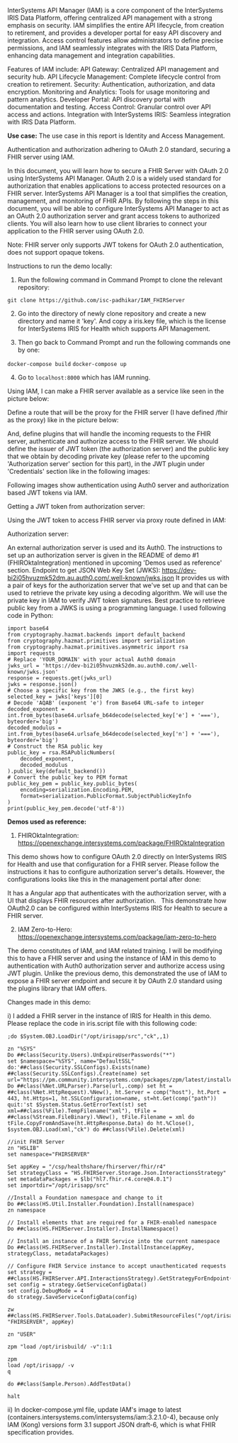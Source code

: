 InterSystems API Manager (IAM) is a core component of the InterSystems IRIS Data Platform, offering centralized API management with a strong emphasis on security. IAM simplifies the entire API lifecycle, from creation to retirement, and provides a developer portal for easy API discovery and integration. Access control features allow administrators to define precise permissions, and IAM seamlessly integrates with the IRIS Data Platform, enhancing data management and integration capabilities.

Features of IAM include:
API Gateway: Centralized API management and security hub.
API Lifecycle Management: Complete lifecycle control from creation to retirement.
Security: Authentication, authorization, and data encryption.
Monitoring and Analytics: Tools for usage monitoring and pattern analytics.
Developer Portal: API discovery portal with documentation and testing.
Access Control: Granular control over API access and actions.
Integration with InterSystems IRIS: Seamless integration with IRIS Data Platform.

**Use case:** The use case in this report is Identity and Access Management.

Authentication and authorization adhering to OAuth 2.0 standard, securing a FHIR server using IAM.

In this document, you will learn how to secure a FHIR Server with OAuth 2.0 using InterSystems API Manager. OAuth 2.0 is a widely used standard for authorization that enables applications to access protected resources on a FHIR server. InterSystems API Manager is a tool that simplifies the creation, management, and monitoring of FHIR APIs. By following the steps in this document, you will be able to configure InterSystems API Manager to act as an OAuth 2.0 authorization server and grant access tokens to authorized clients. You will also learn how to use client libraries to connect your application to the FHIR server using OAuth 2.0.

Note: FHIR server only supports JWT tokens for OAuth 2.0 authentication, does not support opaque tokens.

Instructions to run the demo locally:
1. Run the following command in Command Prompt to clone the relevant repository:

```git clone https://github.com/isc-padhikar/IAM_FHIRServer```

2. Go into the directory of newly clone repository and create a new directory and name it 'key'. And copy a iris.key file, which is the license for InterSystems IRIS for Health which supports API Management.

3. Then go back to Command Prompt and run the following commands one by one:

```docker-compose build```
```docker-compose up```

4. Go to ```localhost:8000``` which has IAM running.

Using IAM, I can make a FHIR server available as a service like seen in the picture below:


Define a route that will be the proxy for the FHIR server (I have defined /fhir as the proxy) like in the picture below:

And, define plugins that will handle the incoming requests to the FHIR server, authenticate and authorize access to the FHIR server. We should define the issuer of JWT token (the authorization server) and the public key that we obtain by decoding private key (please refer to the upcoming 'Authorization server' section for this part), in the JWT plugin under 'Credentials' section like in the following images:


Following images show authentication using Auth0 server and authorization based JWT tokens via IAM.

Getting a JWT token from authorization server:

Using the JWT token to access FHIR server via proxy route defined in IAM:

Authorization server:

An external authorization server is used and its Auth0. The instructions to set up an authorization server is given in the README of demo #1 (FHIROktaIntegration) mentioned in upcoming 'Demos used as reference' section.
Endpoint to get JSON Web Key Set (JWKS): https://dev-bi2i05hvuzmk52dm.au.auth0.com/.well-known/jwks.json
It provides us with a pair of keys for the authorization server that we've set up and that can be used to retrieve the private key using a decoding algorithm.
We will use the private key in IAM to verify JWT token signatures.
Best practice to retrieve public key from a JWKS is using a programming language. I used following code in Python:
```
import base64
from cryptography.hazmat.backends import default_backend
from cryptography.hazmat.primitives import serialization
from cryptography.hazmat.primitives.asymmetric import rsa
import requests
# Replace 'YOUR_DOMAIN' with your actual Auth0 domain
jwks_url = 'https://dev-bi2i05hvuzmk52dm.au.auth0.com/.well-known/jwks.json'
response = requests.get(jwks_url)
jwks = response.json()
# Choose a specific key from the JWKS (e.g., the first key)
selected_key = jwks['keys'][0]
# Decode 'AQAB' (exponent 'e') from Base64 URL-safe to integer
decoded_exponent = int.from_bytes(base64.urlsafe_b64decode(selected_key['e'] + '==='), byteorder='big')
decoded_modulus = int.from_bytes(base64.urlsafe_b64decode(selected_key['n'] + '==='), byteorder='big')
# Construct the RSA public key
public_key = rsa.RSAPublicNumbers(
    decoded_exponent,
    decoded_modulus
).public_key(default_backend())
# Convert the public key to PEM format
public_key_pem = public_key.public_bytes(
    encoding=serialization.Encoding.PEM,
    format=serialization.PublicFormat.SubjectPublicKeyInfo
)
print(public_key_pem.decode('utf-8'))
```
**Demos used as reference:**
1. FHIROktaIntegration: https://openexchange.intersystems.com/package/FHIROktaIntegration

This demo shows how to configure OAuth 2.0 directly on InterSystems IRIS for Health and use that configuration for a FHIR server. Please follow the instructions it has to configure authorization server's details. However, the configurations looks like this in the management portal after done:

It has a Angular app that authenticates with the authorization server, with a UI that displays FHIR resources after authorization.
 
This demonstrate how OAuth2.0 can be configured within InterSystems IRIS for Health to secure a FHIR server.

2. IAM Zero-to-Hero: https://openexchange.intersystems.com/package/iam-zero-to-hero

The demo constitutes of IAM, and IAM related training. I will be modifying this to have a FHIR server and using the instance of IAM in this demo to authentication with Auth0 authorization server and authorize access using JWT plugin.
Unlike the previous demo, this demonstrated the use of IAM to expose a FHIR server endpoint and secure it by OAuth 2.0 standard using the plugins library that IAM offers.

Changes made in this demo:

i) I added a FHIR server in the instance of IRIS for Health in this demo. Please replace the code in iris.script file with this following code:
```
;do $System.OBJ.LoadDir("/opt/irisapp/src","ck",,1)

zn "%SYS"
Do ##class(Security.Users).UnExpireUserPasswords("*")
set $namespace="%SYS", name="DefaultSSL" do:'##class(Security.SSLConfigs).Exists(name) ##class(Security.SSLConfigs).Create(name) set url="https://pm.community.intersystems.com/packages/zpm/latest/installer" Do ##class(%Net.URLParser).Parse(url,.comp) set ht = ##class(%Net.HttpRequest).%New(), ht.Server = comp("host"), ht.Port = 443, ht.Https=1, ht.SSLConfiguration=name, st=ht.Get(comp("path")) quit:'st $System.Status.GetErrorText(st) set xml=##class(%File).TempFilename("xml"), tFile = ##class(%Stream.FileBinary).%New(), tFile.Filename = xml do tFile.CopyFromAndSave(ht.HttpResponse.Data) do ht.%Close(), $system.OBJ.Load(xml,"ck") do ##class(%File).Delete(xml)

//init FHIR Server
zn "HSLIB"
set namespace="FHIRSERVER"

Set appKey = "/csp/healthshare/fhirserver/fhir/r4"
Set strategyClass = "HS.FHIRServer.Storage.Json.InteractionsStrategy"
set metadataPackages = $lb("hl7.fhir.r4.core@4.0.1")
set importdir="/opt/irisapp/src"

//Install a Foundation namespace and change to it
Do ##class(HS.Util.Installer.Foundation).Install(namespace)
zn namespace

// Install elements that are required for a FHIR-enabled namespace
Do ##class(HS.FHIRServer.Installer).InstallNamespace()

// Install an instance of a FHIR Service into the current namespace
Do ##class(HS.FHIRServer.Installer).InstallInstance(appKey, strategyClass, metadataPackages)

// Configure FHIR Service instance to accept unauthenticated requests
set strategy = ##class(HS.FHIRServer.API.InteractionsStrategy).GetStrategyForEndpoint(appKey)
set config = strategy.GetServiceConfigData()
set config.DebugMode = 4
do strategy.SaveServiceConfigData(config)

zw ##class(HS.FHIRServer.Tools.DataLoader).SubmitResourceFiles("/opt/irisapp/fhirdata/", "FHIRSERVER", appKey)

zn "USER"

zpm "load /opt/irisbuild/ -v":1:1

zpm 
load /opt/irisapp/ -v
q

do ##class(Sample.Person).AddTestData()

halt
```


ii) In docker-compose.yml file, update IAM's image to latest (containers.intersystems.com/intersystems/iam:3.2.1.0-4), because only IAM (Kong) versions form 3.1 support JSON draft-6, which is what FHIR specification provides.
